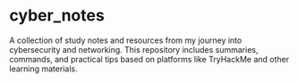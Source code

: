 # cyber_notes
A collection of study notes and resources from my journey into cybersecurity and networking. This repository includes summaries, commands, and practical tips based on platforms like TryHackMe and other learning materials.
